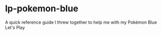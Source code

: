 lp-pokemon-blue
===============

A quick reference guide I threw together to help me with my Pokémon Blue Let's Play
